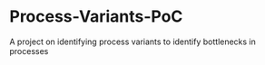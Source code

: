 # Process-Variants-PoC
A project on identifying process variants to identify bottlenecks in processes
